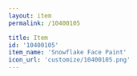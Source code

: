 ```yaml
---
layout: item
permalink: /10400105

title: Item
id: '10400105'
item_name: 'Snowflake Face Paint'
icon_url: 'customize/10400105.png'
---
```


